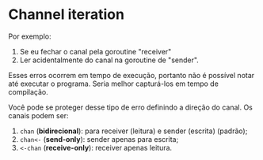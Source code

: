 # Channel iteration

Por exemplo:

1. Se eu fechar o canal pela goroutine "receiver"
2. Ler acidentalmente do canal na goroutine de "sender".

Esses erros ocorrem em tempo de execução, portanto não é possível notar até executar o programa.  Seria melhor capturá-los em tempo de compilação.

Você pode se proteger desse tipo de erro definindo a direção do canal.  Os canais podem ser:

1. `chan` (**bidirecional**): para receiver (leitura) e sender (escrita) (padrão);
2. `chan<-` (**send-only**): sender apenas para escrita;
3. `<-chan` (**receive-only**): receiver apenas leitura.